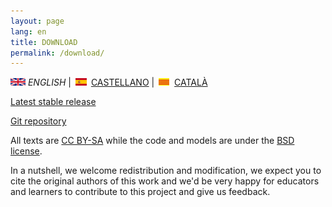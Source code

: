 ```yaml
---
layout: page
lang: en
title: DOWNLOAD
permalink: /download/
---
```


![English](en.png) *ENGLISH* | ![Castellano](es.png) [CASTELLANO](descargar.md) | ![Català](ca.png) [CATALÀ](Descarregar.md)

[Latest stable release](https://github.com/DuinoBasedLearning/Lab/releases/tag/CompleteProjectV1)

[Git repository](https://github.com/DuinoBasedLearning/Lab)

All texts are [CC BY-SA](http://creativecommons.org/licenses/by-sa/4.0/) while the code and models are under the [BSD license](https://github.com/DuinoBasedLearning/Lab/blob/master/LICENSE).

In a nutshell, we welcome redistribution and modification, we expect you to cite the original authors of this work and we'd be very happy for educators and learners to contribute to this project and give us feedback.
